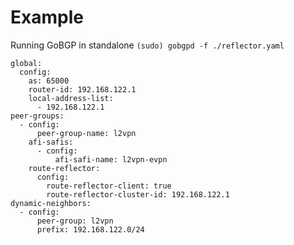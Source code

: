 # Example
Running GoBGP in standalone `(sudo) gobgpd -f ./reflector.yaml`
```
global:
  config:
    as: 65000
    router-id: 192.168.122.1
    local-address-list:
      - 192.168.122.1
peer-groups:
  - config:
      peer-group-name: l2vpn
    afi-safis:
      - config:
          afi-safi-name: l2vpn-evpn
    route-reflector:
      config:
        route-reflector-client: true
        route-reflector-cluster-id: 192.168.122.1
dynamic-neighbors:
  - config:
      peer-group: l2vpn
      prefix: 192.168.122.0/24
```